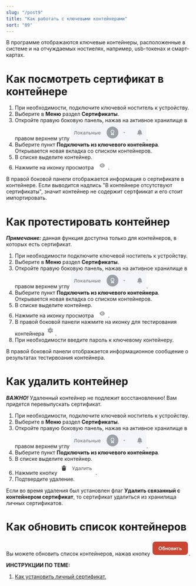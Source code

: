 ```yaml
---
slug: "/post9"
title: "Как работать с ключевыми контейнерами"
sort: "09"
---
```


В программе отображаются ключевые контейнеры, расположенные в системе и на отчуждаемых ностиелях, например, usb-токенах и смарт-картах.

# Как посмотреть сертификат в контейнере

1. При необходимости, подключите ключевой ноститель к устройству.
2. Выберите в **Меню** раздел **Сертификаты**.
3. Откройте правую боковую панель, нажав на активное хранилище в правом верхнем углу ![select-store-button.jpg](./images/select-store-button.jpg "Активное хранилище сертификатов").
4. Выберите  пункт **Подключить из ключевого контейнера**.  
   Открывается новая вкладка со списком контейнеров.
5. В списке выделите контейнер.
6. Нажмите на иконку просмотра ![view-icon.png](./images/view-icon.png).

В правой боковой панели отображается информация о сертификате в контейнере. Если выводится надпись "В контейнере отсутствуют сертификаты", значит контейнер не содержит сертфиикат и его стоит импортировать.

# Как протестировать контейнер

***Примечание:*** данная функция доступна только для контейнеров, в которых есть сертификат.

1. При необходимости подключите ключевой ноститель к устройству.
2. Выберите в **Меню** раздел **Сертификаты**.
3. Откройте правую боковую панель, нажав на активное хранилище в правом верхнем углу ![select-store-button.jpg](./images/select-store-button.jpg "Активное хранилище сертификатов").
4. Выберите  пункт **Подключить из ключевого контейнера**.  
   Открывается новая вкладка со списком контейнеров.
5. В списке выделите контейнер.
6. Нажмите на иконку просмотра ![view-icon.png](./images/view-icon.png).
7. В правой боковой панели нажмите на иконку для тестирования контейнера ![test-cert-icon.jpg](./images/test-cert-icon.jpg "Протестировать").
8. При необходимости введите пароль к ключевому контейнеру.

В правой боковой панели отображается информационное сообщение о результатах тестирвоания контейнера.

# Как удалить контейнер

***ВАЖНО!*** Удаленный контейнер не подлежит восстановлению! Вам придется перевыпускать сертификат.

1. При необходимости, подключите ключевой ноститель к устройству.
2. Выберите в **Меню** раздел **Сертификаты**.
3. Откройте правую боковую панель, нажав на активное хранилище в правом верхнем углу ![select-store-button.jpg](./images/select-store-button.jpg "Активное хранилище сертификатов").
4. Выберите  пункт **Подключить из ключевого контейнера**.
5. В списке выделите контейнер.
6. Нажмите кнопку  ![delete-button.jpg](./images/delete-button.jpg "Удалить").
7. Подтвердите удаление.

Если во время удаления был установлен флаг **Удалить связанный с контейнером сертификат**, то сертификат удалиться из хранилища личных сертификатов.

# Как обновить список контейнеров

Вы можете обновить список контейнеров, нажав кнопку ![reload-button.jpg](./images/reload-button.jpg "Обновить"). 

**ИНСТРУКЦИИ ПО ТЕМЕ:**   
1. [Как установить личный сертификат.](./import-my-cert.md)  
